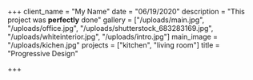 +++
client_name = "My Name"
date = "06/19/2020"
description = "This project was **perfectly** done"
gallery = ["/uploads/main.jpg", "/uploads/office.jpg", "/uploads/shutterstock_683283169.jpg", "/uploads/whiteinterior.jpg", "/uploads/intro.jpg"]
main_image = "/uploads/kichen.jpg"
projects = ["kitchen", "living room"]
title = "Progressive Design"

+++
